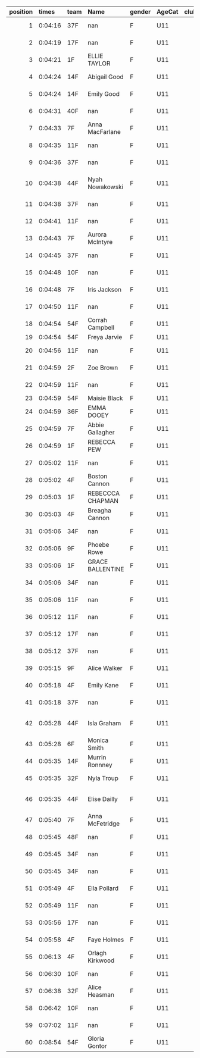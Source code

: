 |   position | times   | team   | Name             | gender   | AgeCat   |   clubnumber | Club name            | Website                               |   finishPosition |
|-----------:|:--------|:-------|:-----------------|:---------|:---------|-------------:|:---------------------|:--------------------------------------|-----------------:|
|          1 | 0:04:16 | 37F    | nan              | F        | U11      |           37 | Law & District AAC   | http://www.lawaac.co.uk/              |                1 |
|          2 | 0:04:19 | 17F    | nan              | F        | U11      |           17 | Calderglen Harriers  | http://www.calderglenharriers.org.uk/ |                2 |
|          3 | 0:04:21 | 1F     | ELLIE TAYLOR     | F        | U11      |            1 | East Kilbride AC     | http://www.ekac.org.uk/               |                3 |
|          4 | 0:04:24 | 14F    | Abigail Good     | F        | U11      |           14 | Ayr Seaforth AC      | https://www.ayrseaforth.co.uk/        |                4 |
|          5 | 0:04:24 | 14F    | Emily Good       | F        | U11      |           14 | Ayr Seaforth AC      | https://www.ayrseaforth.co.uk/        |                5 |
|          6 | 0:04:31 | 40F    | nan              | F        | U11      |           40 | Motherwell AC        | https://motherwellac.com/             |                6 |
|          7 | 0:04:33 | 7F     | Anna MacFarlane  | F        | U11      |            7 | Giffnock North AC    | https://www.giffnocknorth.co.uk/      |                7 |
|          8 | 0:04:35 | 11F    | nan              | F        | U11      |           11 | Airdrie Harriers     | http://airdrieharriers.org/           |                8 |
|          9 | 0:04:36 | 37F    | nan              | F        | U11      |           37 | Law & District AAC   | http://www.lawaac.co.uk/              |                9 |
|         10 | 0:04:38 | 44F    | Nyah Nowakowski  | F        | U11      |           44 | North Ayrshire AAC   | https://naathletics.co.uk/            |               10 |
|         11 | 0:04:38 | 37F    | nan              | F        | U11      |           37 | Law & District AAC   | http://www.lawaac.co.uk/              |               11 |
|         12 | 0:04:41 | 11F    | nan              | F        | U11      |           11 | Airdrie Harriers     | http://airdrieharriers.org/           |               12 |
|         13 | 0:04:43 | 7F     | Aurora McIntyre  | F        | U11      |            7 | Giffnock North AC    | https://www.giffnocknorth.co.uk/      |               13 |
|         14 | 0:04:45 | 37F    | nan              | F        | U11      |           37 | Law & District AAC   | http://www.lawaac.co.uk/              |               14 |
|         15 | 0:04:48 | 10F    | nan              | F        | U11      |           10 | Shettleston Harriers | http://shettlestonharriers.org.uk/    |               15 |
|         16 | 0:04:48 | 7F     | Iris Jackson     | F        | U11      |            7 | Giffnock North AC    | https://www.giffnocknorth.co.uk/      |               16 |
|         17 | 0:04:50 | 11F    | nan              | F        | U11      |           11 | Airdrie Harriers     | http://airdrieharriers.org/           |               17 |
|         18 | 0:04:54 | 54F    | Corrah Campbell  | F        | U11      |           54 | VP-Glasgow           | https://www.vp-glasgow.com            |               18 |
|         19 | 0:04:54 | 54F    | Freya Jarvie     | F        | U11      |           54 | VP-Glasgow           | https://www.vp-glasgow.com            |               19 |
|         20 | 0:04:56 | 11F    | nan              | F        | U11      |           11 | Airdrie Harriers     | http://airdrieharriers.org/           |               20 |
|         21 | 0:04:59 | 2F     | Zoe Brown        | F        | U11      |            2 | Kilmarnock H&AC      | http://www.kilmarnockharriers.com/    |               21 |
|         22 | 0:04:59 | 11F    | nan              | F        | U11      |           11 | Airdrie Harriers     | http://airdrieharriers.org/           |               22 |
|         23 | 0:04:59 | 54F    | Maisie Black     | F        | U11      |           54 | VP-Glasgow           | https://www.vp-glasgow.com            |               23 |
|         24 | 0:04:59 | 36F    | EMMA DOOEY       | F        | U11      |           36 | Larkhall YMCA        | https://www.larkhallymcaharriers.org  |               24 |
|         25 | 0:04:59 | 7F     | Abbie Gallagher  | F        | U11      |            7 | Giffnock North AC    | https://www.giffnocknorth.co.uk/      |               25 |
|         26 | 0:04:59 | 1F     | REBECCA PEW      | F        | U11      |            1 | East Kilbride AC     | http://www.ekac.org.uk/               |               26 |
|         27 | 0:05:02 | 11F    | nan              | F        | U11      |           11 | Airdrie Harriers     | http://airdrieharriers.org/           |               27 |
|         28 | 0:05:02 | 4F     | Boston Cannon    | F        | U11      |            4 | Inverclyde AC        | https://www.inverclydeac.org/         |               28 |
|         29 | 0:05:03 | 1F     | REBECCCA CHAPMAN | F        | U11      |            1 | East Kilbride AC     | http://www.ekac.org.uk/               |               29 |
|         30 | 0:05:03 | 4F     | Breagha Cannon   | F        | U11      |            4 | Inverclyde AC        | https://www.inverclydeac.org/         |               30 |
|         31 | 0:05:06 | 34F    | nan              | F        | U11      |           34 | Kilbarchan AAC       | https://kilbarchanaac.org.uk/         |               31 |
|         32 | 0:05:06 | 9F     | Phoebe Rowe      | F        | U11      |            9 | Garscube Harriers    | https://www.garscubeharriers.org.uk/  |               32 |
|         33 | 0:05:06 | 1F     | GRACE BALLENTINE | F        | U11      |            1 | East Kilbride AC     | http://www.ekac.org.uk/               |               33 |
|         34 | 0:05:06 | 34F    | nan              | F        | U11      |           34 | Kilbarchan AAC       | https://kilbarchanaac.org.uk/         |               34 |
|         35 | 0:05:06 | 11F    | nan              | F        | U11      |           11 | Airdrie Harriers     | http://airdrieharriers.org/           |               35 |
|         36 | 0:05:12 | 11F    | nan              | F        | U11      |           11 | Airdrie Harriers     | http://airdrieharriers.org/           |               36 |
|         37 | 0:05:12 | 17F    | nan              | F        | U11      |           17 | Calderglen Harriers  | http://www.calderglenharriers.org.uk/ |               37 |
|         38 | 0:05:12 | 37F    | nan              | F        | U11      |           37 | Law & District AAC   | http://www.lawaac.co.uk/              |               38 |
|         39 | 0:05:15 | 9F     | Alice Walker     | F        | U11      |            9 | Garscube Harriers    | https://www.garscubeharriers.org.uk/  |               39 |
|         40 | 0:05:18 | 4F     | Emily Kane       | F        | U11      |            4 | Inverclyde AC        | https://www.inverclydeac.org/         |               40 |
|         41 | 0:05:18 | 37F    | nan              | F        | U11      |           37 | Law & District AAC   | http://www.lawaac.co.uk/              |               41 |
|         42 | 0:05:28 | 44F    | Isla Graham      | F        | U11      |           44 | North Ayrshire AAC   | https://naathletics.co.uk/            |               42 |
|         43 | 0:05:28 | 6F     | Monica Smith     | F        | U11      |            6 | Cambuslang Harriers  | https://cambuslangharriers.org/       |               43 |
|         44 | 0:05:35 | 14F    | Murrin Ronnney   | F        | U11      |           14 | Ayr Seaforth AC      | https://www.ayrseaforth.co.uk/        |               44 |
|         45 | 0:05:35 | 32F    | Nyla Troup       | F        | U11      |           32 | Helensburgh AAC      | https://www.helensburghaac.com/       |               45 |
|         46 | 0:05:35 | 44F    | Elise Dailly     | F        | U11      |           44 | North Ayrshire AAC   | https://naathletics.co.uk/            |               46 |
|         47 | 0:05:40 | 7F     | Anna McFetridge  | F        | U11      |            7 | Giffnock North AC    | https://www.giffnocknorth.co.uk/      |               47 |
|         48 | 0:05:45 | 48F    | nan              | F        | U11      |           48 | Springburn Harriers  | https://www.springburnharriers.co.uk/ |               48 |
|         49 | 0:05:45 | 34F    | nan              | F        | U11      |           34 | Kilbarchan AAC       | https://kilbarchanaac.org.uk/         |               49 |
|         50 | 0:05:45 | 34F    | nan              | F        | U11      |           34 | Kilbarchan AAC       | https://kilbarchanaac.org.uk/         |               50 |
|         51 | 0:05:49 | 4F     | Ella Pollard     | F        | U11      |            4 | Inverclyde AC        | https://www.inverclydeac.org/         |               51 |
|         52 | 0:05:49 | 11F    | nan              | F        | U11      |           11 | Airdrie Harriers     | http://airdrieharriers.org/           |               52 |
|         53 | 0:05:56 | 17F    | nan              | F        | U11      |           17 | Calderglen Harriers  | http://www.calderglenharriers.org.uk/ |               53 |
|         54 | 0:05:58 | 4F     | Faye Holmes      | F        | U11      |            4 | Inverclyde AC        | https://www.inverclydeac.org/         |               54 |
|         55 | 0:06:13 | 4F     | Orlagh Kirkwood  | F        | U11      |            4 | Inverclyde AC        | https://www.inverclydeac.org/         |               55 |
|         56 | 0:06:30 | 10F    | nan              | F        | U11      |           10 | Shettleston Harriers | http://shettlestonharriers.org.uk/    |               56 |
|         57 | 0:06:38 | 32F    | Alice Heasman    | F        | U11      |           32 | Helensburgh AAC      | https://www.helensburghaac.com/       |               57 |
|         58 | 0:06:42 | 10F    | nan              | F        | U11      |           10 | Shettleston Harriers | http://shettlestonharriers.org.uk/    |               58 |
|         59 | 0:07:02 | 11F    | nan              | F        | U11      |           11 | Airdrie Harriers     | http://airdrieharriers.org/           |               59 |
|         60 | 0:08:54 | 54F    | Gloria Gontor    | F        | U11      |           54 | VP-Glasgow           | https://www.vp-glasgow.com            |               60 |